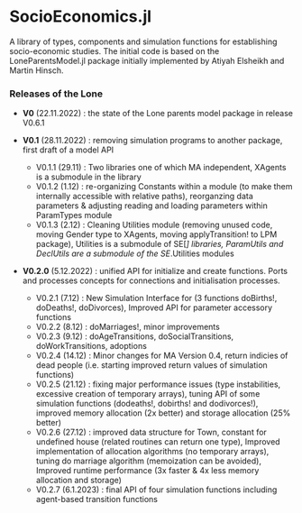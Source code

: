 # SocioEconomics.jl 

A library of types, components and simulation functions for establishing socio-economic studies. The initial code is based on the LoneParentsModel.jl package initially implemented by Atiyah Elsheikh and Martin Hinsch.  

### Releases of the Lone 
- **V0**     (22.11.2022) : the state of the Lone parents model package in release V0.6.1

- **V0.1**  (28.11.2022) : removing simulation programs to another package, first draft of a model API 

   - V0.1.1 (29.11) : Two libraries one of which MA independent, XAgents is a submodule in the library   
   - V0.1.2 (1.12)  : re-organizing Constants within a module (to make them internally accessible with relative paths), reorganzing data parameters & adjusting reading and loading parameters within ParamTypes module
   - V0.1.3 (2.12)  : Cleaning Utilities module (removing unused code, moving Gender type to XAgents, moving applyTransition! to LPM package), Utilities is a submodule of SE[*] libraries, ParamUtils and DeclUtils are a submodule of the SE*.Utilities modules 

- **V0.2.0** (5.12.2022) : unified API for initialize and create functions. Ports and processes concepts for connections and initialisation processes. 

   - V0.2.1  (7.12) : New Simulation Interface for (3 functions doBirths!, doDeaths!, doDivorces), Improved API for parameter accessory functions
   - V0.2.2  (8.12) : doMarriages!, minor improvements 
   - V0.2.3  (9.12) : doAgeTransitions, doSocialTransitions, doWorkTransitions, adoptions
   - V0.2.4  (14.12) : Minor changes for MA Version 0.4, return indicies of dead people (i.e. starting improved return values of simulation functions)
   - V0.2.5  (21.12) : fixing major performance issues (type instabilities, excessive creation of temporary arrays), tuning API of some simulation functions (dodeaths!, dobirths! and dodivorces!), improved memory allocation (2x better) and storage allocation (25% better)
   - V0.2.6 (27.12)  : improved data structure for Town, constant for undefined house (related routines can return one type), Improved implementation of allocation algorithms (no temporary arrays), tuning do marriage algorithm (memoization can be avoided), Improved runtime performance (3x faster & 4x less memory allocation and storage) 
   - V0.2.7 (6.1.2023) : final API of four simulation functions including agent-based transition functions 


